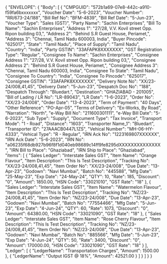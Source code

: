 {
"ENVELOPE": {
"Body": [
{
"CMPGUID": "572b1a69-07e8-442c-a910-f59fa6bxxxxxxx", 
"Voucher Date": "5-6-2023", 
"Voucher Number": "RR/673-24/188", 
"Bill Ref No": "BFM-4839", 
"Bill Ref Date": "5-Jun-23", 
"Voucher Type": "Sales (GST)", 
"Party Name": "Sachin Enterprises", 
"Bill To Name": "Sachin Enterprises", 
"Address 1": "27/28, V.V. Kovil street Opp. Ripon building 03,", 
"Address 2": "Behind S.R Guest House, Periamet,", 
"Address 3": "Chennai, Tamil Nadu 600003, India", 
"Buyer Pincode": "625017", 
"State": "Tamil Nadu", 
"Place of Supply": "Tamil Nadu", 
"Country": "India", 
"Party GSTIN": "33AFAPK8XXXXXXX", 
"GST Registration Type": "Regular", 
"Consignee To Name": "Sachin Enterprises", 
"Consignee Address 1": "27/28, V.V. Kovil street Opp. Ripon building 03,", 
"Consignee Address 2": "Behind S.R Guest House, Periamet,", 
"Consignee Address 3": "Chennai, Tamil Nadu 600003, India", 
"Consignee To State": "Tamil Nadu", 
"Consignee To Country": "India", 
"Consignee To Pincode": "625017", 
"Consignee GSTIN": "33AFAPK8XXXXXXX", 
"Delivery Note No": "XX/23-24/008,41,45", 
"Delivery Date": "5-Jun-23", 
"Despatch Doc No": "188", 
"Despatch Through": "Bluedart.", 
"Destination": "GHAZIABAD - 201005", 
"Bill of Lading / LR No": "LR-89043", 
"LR Date": "1-6-2023", 
"Order No": "XX/23-24/008", 
"Order Date": "13-4-2023", 
"Term of Payment": "40 Days", 
"Other Reference": "PO-Apr-05", 
"Terms of Delivery": "Ex-Works, By Road", 
"Narration": "North", 
"e-Way Bill No": "211600301111", 
"e-Way Bill Date": "5-6-2023", 
"Sub Type": "Supply", 
"Document Type": "Tax Invoice", 
"Transport Mode": "1 - Road", 
"Distance": "1603", 
"Transporter Name_1": "Bluedart", 
"Transporter ID": "27AAACB0447L1ZS", 
"Vehical Number": "MH-06-HY-4333", 
"Vehical Type": "R - Regular", 
"IRN Ack No": "1223169807XXXXXX", 
"IRN Ack Date": "5-6-2023", 
"IRN No": "a06235f68db927b96f8f1d040eb98689c14ff9fe8295dXXXXXXXXXXXXXX", 
"IRN Bill to Place": "Ghaziabad", 
"IRN Ship to Place": "Ghaziabad", 
"items": [
{
"Sales Ledger": "Interstate Sales GST", 
"Item Name": "Orange Flavour", 
"Item Description": "This Is Test Description", 
"Tracking No": "XX/23-24/008,41,45", 
"Item Order No": "XX/23-24/008", 
"Due Date": "13-Apr-23", 
"Godown": "Navi Mumbai", 
"Batch No": "445588", 
"Mfg Date": "25-May-23", 
"Exp Date": "24-May-24", 
"QTY": 10, 
"Rate": 185, 
"Discount": "0", 
"Amount": 1850.00, 
"HSN Code": "33021010", 
"GST Rate": "18"
}, 
{
"Sales Ledger": "Interstate Sales GST", 
"Item Name": "Watermelon Flavour", 
"Item Description": "This Is Test Description", 
"Tracking No": "NZ/23-24/008,41,45", 
"Item Order No": "NZ/23-24/008", 
"Due Date": "13-Apr-23", 
"Godown": "Navi Mumbai", 
"Batch No": "77554466", 
"Mfg Date": "5-Jun-23", 
"Exp Date": "4-Jun-24", 
"QTY": 60, 
"Rate": 1073, 
"Discount": "0", 
"Amount": 64380.00, 
"HSN Code": "33021090", 
"GST Rate": "18"
}, 
{
"Sales Ledger": "Interstate Sales GST", 
"Item Name": "Rose Cherry Flavour", 
"Item Description": "This Is Test Description", 
"Tracking No": "NZ/23-24/008,41,45", 
"Item Order No": "NZ/23-24/008", 
"Due Date": "13-Apr-23", 
"Godown": "Navi Mumbai", 
"Batch No": "885566", 
"Mfg Date": "5-Jun-23", 
"Exp Date": "4-Jun-24", 
"QTY": 50, 
"Rate": 3400, 
"Discount": "0", 
"Amount": 170000.00, 
"HSN Code": "33021090", 
"GST Rate": "18"
}
], 
"Ledger": [
{
"LedgerName": "Transportation Charges", 
"Amount": 1500.00
}, 
{
"LedgerName": "Output IGST @ 18%", 
"Amount": 42521.00
}
]
}
]
}
}